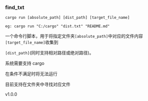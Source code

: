 ### find_txt
``cargo run [absolute_path] [dist_path] [target_file_name]``

``eg: cargo run "C:/cargo" "dist.txt" "README.md"``

一个命令行脚本，用于将指定文件夹`[absolute_path]`中对应的文件内容`[target_file_name]`收集到

`[dist_path]`(同时支持相对路径或绝对路径)。

系统需要支持 cargo

在条件不满足时将无法运行

目前支持在文件夹中寻找对应文件

v1.0.0